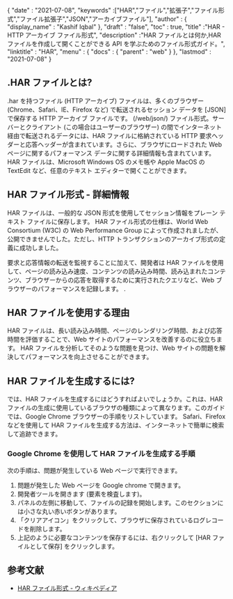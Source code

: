 {
  "date" : "2021-07-08",
  "keywords" :["HAR","ファイル","拡張子","ファイル形式","ファイル拡張子","JSON","アーカイブファイル"],
  "author" : {
    "display_name" : "Kashif Iqbal"
},
  "draft" : "false",
  "toc" : true,
  "title" :"HAR - HTTP アーカイブ ファイル形式",
  "description" :"HAR ファイルとは何か,HAR ファイルを作成して開くことができる API を学ぶためのファイル形式ガイド。",
  "linktitle" : "HAR",
  "menu" : {
    "docs" : {
      "parent" : "web"
}
},
  "lastmod" : "2021-07-08"
}

## .HAR ファイルとは?

.har を持つファイル (HTTP アーカイブ) ファイルは、多くのブラウザー (Chrome、Safari、IE、Firefox など) で転送されるセッション データを [JSON] で保存する HTTP アーカイブ ファイルです。 (/web/json/) ファイル形式。サーバーとクライアント (この場合はユーザーのブラウザー) の間でインターネット経由で転送されるデータには、HAR ファイルに格納されている HTTP 要求ヘッダーと応答ヘッダーが含まれています。さらに、ブラウザにロードされた Web ページに関するパフォーマンス データに関する詳細情報も含まれています。 HAR ファイルは、Microsoft Windows OS のメモ帳や Apple MacOS の TextEdit など、任意のテキスト エディターで開くことができます。

## HAR ファイル形式 - 詳細情報

HAR ファイルは、一般的な JSON 形式を使用してセッション情報をプレーン テキスト ファイルに保存します。 HAR ファイル形式の仕様は、World Web Consortium (W3C) の Web Performance Group によって作成されましたが、公開できませんでした。ただし、HTTP トランザクションのアーカイブ形式の定義に成功しました。

要求と応答情報の転送を監視することに加えて、開発者は HAR ファイルを使用して、ページの読み込み速度、コンテンツの読み込み時間、読み込まれたコンテンツ、ブラウザーからの応答を取得するために実行されたクエリなど、Web ブラウザーのパフォーマンスを記録します。 .

## HAR ファイルを使用する理由

HAR ファイルは、長い読み込み時間、ページのレンダリング時間、および応答時間を評価することで、Web サイトのパフォーマンスを改善するのに役立ちます。 HAR ファイルを分析してそのような問題を見つけ、Web サイトの問題を解決してパフォーマンスを向上させることができます。

## HAR ファイルを生成するには?

では、HAR ファイルを生成するにはどうすればよいでしょうか。これは、HAR ファイルの生成に使用しているブラウザの種類によって異なります。このガイドでは、Google Chrome ブラウザーの手順をリストしています。 Safari、Firefox などを使用して HAR ファイルを生成する方法は、インターネットで簡単に検索して追跡できます。

### Google Chrome を使用して HAR ファイルを生成する手順

次の手順は、問題が発生している Web ページで実行できます。

1. 問題が発生した Web ページを Google chrome で開きます。
1. 開発者ツールを開きます (要素を検査します)。
1. パネルの左側に移動して、ファイルの記録を開始します。このセクションには小さな丸い赤いボタンがあります。
1. 「クリアアイコン」をクリックして、ブラウザに保存されているログレコードを削除します。
1. 上記のように必要なコンテンツを保存するには、右クリックして [HAR ファイルとして保存] をクリックします。

## 参考文献

* [HAR ファイル形式 - ウィキペディア](https://en.wikipedia.org/wiki/HAR_(file_format))

